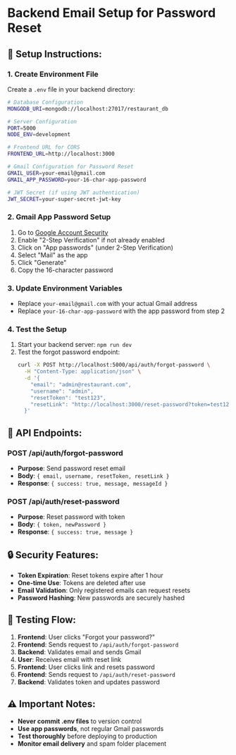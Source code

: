 # Backend Email Setup for Password Reset

## 🔧 **Setup Instructions:**

### 1. **Create Environment File**
Create a `.env` file in your backend directory:

```bash
# Database Configuration
MONGODB_URI=mongodb://localhost:27017/restaurant_db

# Server Configuration
PORT=5000
NODE_ENV=development

# Frontend URL for CORS
FRONTEND_URL=http://localhost:3000

# Gmail Configuration for Password Reset
GMAIL_USER=your-email@gmail.com
GMAIL_APP_PASSWORD=your-16-char-app-password

# JWT Secret (if using JWT authentication)
JWT_SECRET=your-super-secret-jwt-key
```

### 2. **Gmail App Password Setup**
1. Go to [Google Account Security](https://myaccount.google.com/security)
2. Enable "2-Step Verification" if not already enabled
3. Click on "App passwords" (under 2-Step Verification)
4. Select "Mail" as the app
5. Click "Generate"
6. Copy the 16-character password

### 3. **Update Environment Variables**
- Replace `your-email@gmail.com` with your actual Gmail address
- Replace `your-16-char-app-password` with the app password from step 2

### 4. **Test the Setup**
1. Start your backend server: `npm run dev`
2. Test the forgot password endpoint:
   ```bash
   curl -X POST http://localhost:5000/api/auth/forgot-password \
     -H "Content-Type: application/json" \
     -d '{
       "email": "admin@restaurant.com",
       "username": "admin",
       "resetToken": "test123",
       "resetLink": "http://localhost:3000/reset-password?token=test123"
     }'
   ```

## 🚀 **API Endpoints:**

### **POST /api/auth/forgot-password**
- **Purpose**: Send password reset email
- **Body**: `{ email, username, resetToken, resetLink }`
- **Response**: `{ success: true, message, messageId }`

### **POST /api/auth/reset-password**
- **Purpose**: Reset password with token
- **Body**: `{ token, newPassword }`
- **Response**: `{ success: true, message }`

## 🔒 **Security Features:**

- **Token Expiration**: Reset tokens expire after 1 hour
- **One-time Use**: Tokens are deleted after use
- **Email Validation**: Only registered emails can request resets
- **Password Hashing**: New passwords are securely hashed

## 🧪 **Testing Flow:**

1. **Frontend**: User clicks "Forgot your password?"
2. **Frontend**: Sends request to `/api/auth/forgot-password`
3. **Backend**: Validates email and sends Gmail
4. **User**: Receives email with reset link
5. **Frontend**: User clicks link and resets password
6. **Frontend**: Sends request to `/api/auth/reset-password`
7. **Backend**: Validates token and updates password

## ⚠️ **Important Notes:**

- **Never commit .env files** to version control
- **Use app passwords**, not regular Gmail passwords
- **Test thoroughly** before deploying to production
- **Monitor email delivery** and spam folder placement
